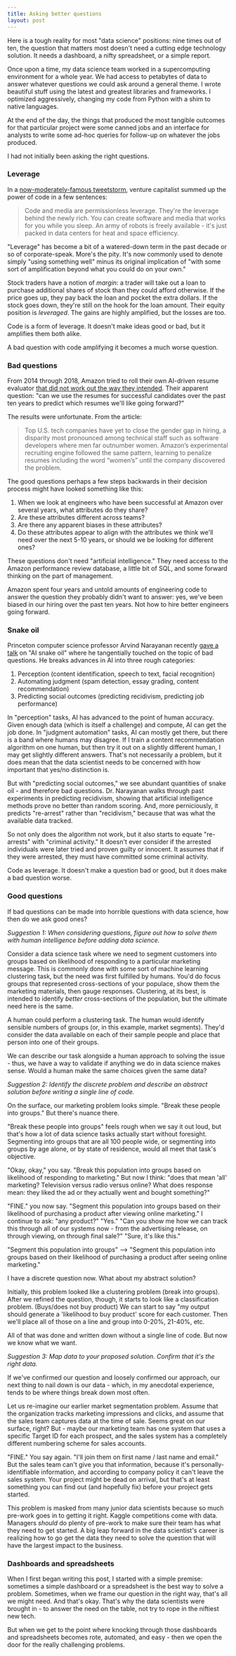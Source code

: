 ```yaml
---
title: Asking better questions
layout: post
---
```


Here is a tough reality for most "data science" positions: nine times out of ten, the question that matters most doesn't need a cutting edge technology solution. It needs a dashboard, a nifty spreadsheet, or a simple report. 

Once upon a time, my data science team worked in a supercomputing environment for a whole year. We had access to petabytes of data to answer whatever questions we could ask around a general theme. I wrote beautiful stuff using the latest and greatest libraries and frameworks. I optimized aggressively, changing my code from Python with a shim to native languages. 

At the end of the day, the things that produced the most tangible outcomes for that particular project were some canned jobs and an interface for analysts to write some ad-hoc queries for follow-up on whatever the jobs produced. 

I had not initially been asking the right questions.

### Leverage

In a [now-moderately-famous tweetstorm](https://twitter.com/naval/status/1002106893265920000?s=20), venture capitalist summed up the power of code in a few sentences:

> Code and media are permissionless leverage. They're the leverage behind the newly rich. You can create software and media that works for you while you sleep. An army of robots is freely available - it's just packed in data centers for heat and space efficiency.

"Leverage" has become a bit of a watered-down term in the past decade or so of corporate-speak. More's the pity. It's now commonly used to denote simply "using something well" minus its original implication of "with some sort of amplification beyond what you could do on your own."

Stock traders have a notion of _margin_: a trader will take out a loan to purchase additional shares of stock than they could afford otherwise. If the price goes up, they pay back the loan and pocket the extra dollars. If the stock goes down, they're still on the hook for the loan amount. Their equity position is *leveraged*. The gains are highly amplified, but the losses are too.

Code is a form of leverage. It doesn't make ideas good or bad, but it amplifies them both alike. 

A bad question with code amplifying it becomes a much worse question.

### Bad questions

From 2014 through 2018, Amazon tried to roll their own AI-driven resume evaluator [that did not work out the way they intended](https://www.reuters.com/article/us-amazon-com-jobs-automation-insight/amazon-scraps-secret-ai-recruiting-tool-that-showed-bias-against-women-idUSKCN1MK08G). Their apparent question: "can we use the resumes for successful candidates over the past ten years to predict which resumes we'll like going forward?"

The results were unfortunate. From the article: 

> Top U.S. tech companies have yet to close the gender gap in hiring, a disparity most pronounced among technical staff such as software developers where men far outnumber women. Amazon’s experimental recruiting engine followed the same pattern, learning to penalize resumes including the word “women’s” until the company discovered the problem.

The good questions perhaps a few steps backwards in their decision process might have looked something like this:

1. When we look at engineers who have been successful at Amazon over several years, what attributes do they share? 
2. Are these attributes different across teams? 
3. Are there any apparent biases in these attributes? 
4. Do these attributes appear to align with the attributes we think we'll need over the next 5-10 years, or should we be looking for different ones?

These questions don't need "artificial intelligence." They need access to the Amazon performance review database, a little bit of SQL, and some forward thinking on the part of management. 

Amazon spent four years and untold amounts of engineering code to answer the question they probably didn't want to answer: yes, we've been biased in our hiring over the past ten years. Not how to hire better engineers going forward.

### Snake oil

Princeton computer science professor Arvind Narayanan recently [gave a talk](https://www.cs.princeton.edu/~arvindn/talks/MIT-STS-AI-snakeoil.pdf) on "AI snake oil" where he tangentially touched on the topic of bad questions. He breaks advances in AI into three rough categories:

1. Perception (content identification, speech to text, facial recognition)
2. Automating judgment (spam detection, essay grading, content recommendation)
3. Predicting social outcomes (predicting recidivism, predicting job performance)

In "perception" tasks, AI has advanced to the point of human accuracy. Given enough data (which is itself a challenge) and compute, AI can get the job done. In "judgment automation" tasks, AI can mostly get there, but there is a band where humans may disagree. If I train a content recommendation algorithm on one human, but then try it out on a slightly different human, I may get slightly different answers. That's not necessarily a problem, but it does mean that the data scientist needs to be concerned with how important that yes/no distinction is.

But with "predicting social outcomes," we see abundant quantities of snake oil - and therefore bad questions. Dr. Narayanan walks through past experiments in predicting recidivism, showing that artificial intelligence methods prove no better than random scoring. And, more perniciously, it predicts "re-arrest" rather than "recidivism," because that was what the available data tracked. 

So not only does the algorithm not work, but it also starts to equate "re-arrests" with "criminal activity." It doesn't ever consider if the arrested individuals were later tried and proven guilty or innocent. It assumes that if they were arrested, they must have committed some criminal activity.

Code as leverage. It doesn't make a question bad or good, but it does make a bad question worse.

### Good questions

If bad questions can be made into horrible questions with data science, how then do we ask good ones?

*Suggestion 1: When considering questions, figure out how to solve them with human intelligence before adding data science.*

Consider a data science task where we need to segment customers into groups based on likelihood of responding to a particular marketing message. This is commonly done with some sort of machine learning clustering task, but the need was first fulfilled by humans. You'd do focus groups that represented cross-sections of your populace, show them the marketing materials, then gauge responses. Clustering, at its best, is intended to identify _better_ cross-sections of the population, but the ultimate need here is the same. 

A human could perform a clustering task. The human would identify sensible numbers of groups (or, in this example, market segments). They'd consider the data available on each of their sample people and place that person into one of their groups. 

We can describe our task alongside a human approach to solving the issue - thus, we have a way to validate if anything we do in data science makes sense. Would a human make the same choices given the same data?

*Suggestion 2: Identify the discrete problem and describe an abstract solution before writing a single line of code.*

On the surface, our marketing problem looks simple. "Break these people into groups." But there's nuance there. 

"Break these people into groups" feels rough when we say it out loud, but that's how a lot of data science tasks actually start without foresight. Segmenting into groups that are all 100 people wide, or segmenting into groups by age alone, or by state of residence, would all meet that task's objective.

"Okay, okay," you say. "Break this population into groups based on likelihood of responding to marketing." But now I think: "does that mean 'all' marketing? Television versus radio versus online? What does response mean: they liked the ad or they actually went and bought something?"

"FINE." you now say. "Segment this population into groups based on their likelihood of purchasing a product after viewing online marketing." I continue to ask: "any product?" "Yes." "Can you show me how we can track this through all of our systems now - from the advertising release, on through viewing, on through final sale?" "Sure, it's like this."

"Segment this population into groups" --> "Segment this population into groups based on their likelihood of purchasing a product after seeing online marketing."

I have a discrete question now. What about my abstract solution?

Initially, this problem looked like a clustering problem (break into groups). After we refined the question, though, it starts to look like a classification problem. (Buys/does not buy product) We can start to say "my output should generate a 'likelihood to buy product' score for each customer. Then we'll place all of those on a line and group into 0-20%, 21-40%, etc.

All of that was done and written down without a single line of code. But now we know what we want.

*Suggestion 3: Map data to your proposed solution. Confirm that it's the right data.*

If we've confirmed our question and loosely confirmed our approach, our next thing to nail down is our data - which, in my anecdotal experience, tends to be where things break down most often. 

Let us re-imagine our earlier market segmentation problem. Assume that the organization tracks marketing impressions and clicks, and assume that the sales team captures data at the time of sale. Seems great on our surface, right? But - maybe our marketing team has one system that uses a specific Target ID for each prospect, and the sales system has a completely different numbering scheme for sales accounts.

"FINE." You say again. "I'll join them on first name / last name and email." But the sales team can't give you that information, because it's personally-identifiable information, and according to company policy it can't leave the sales system. Your project might be dead on arrival, but that's at least something you can find out (and hopefully fix) before your project gets started.

This problem is masked from many junior data scientists because so much pre-work goes in to getting it right. Kaggle competitions come with data. Managers _should_ do plenty of pre-work to make sure their team has what they need to get started. A big leap forward in the data scientist's career is realizing how to go get the data they need to solve the question that will have the largest impact to the business.

### Dashboards and spreadsheets

When I first began writing this post, I started with a simple premise: sometimes a simple dashboard or a spreadsheet is the best way to solve a problem. Sometimes, when we frame our question in the right way, that's all we might need. And that's okay. That's why the data scientists were brought in - to answer the need on the table, not try to rope in the niftiest new tech. 

But when we get to the point where knocking through those dashboards and spreadsheets becomes rote, automated, and easy - then we open the door for the really challenging problems.
